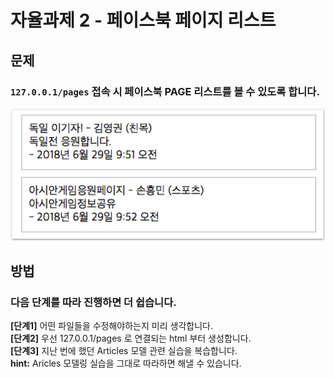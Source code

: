 # 자율과제 2 - 페이스북 페이지 리스트

## 문제

### `127.0.0.1/pages` 접속 시 페이스북 PAGE 리스트를 볼 수 있도록 합니다.

![](../../.gitbook/assets/image%20%28152%29.png)

## 방법

### **다음** **단계를** **따라** **진행하면** **더** **쉽습니다.**

**\[단계1\]** 어떤 파일들을 수정해야하는지 미리 생각합니다.  
**\[단계2\]** 우선 127.0.0.1/pages 로 연결되는 html 부터 생성합니다.  
**\[단계3\]** 지난 번에 했던 Articles 모델 관련 실습을 복습합니다.  
**hint:**  Aricles 모델링 실습을 그대로 따라하면 해낼 수 있습니다.

